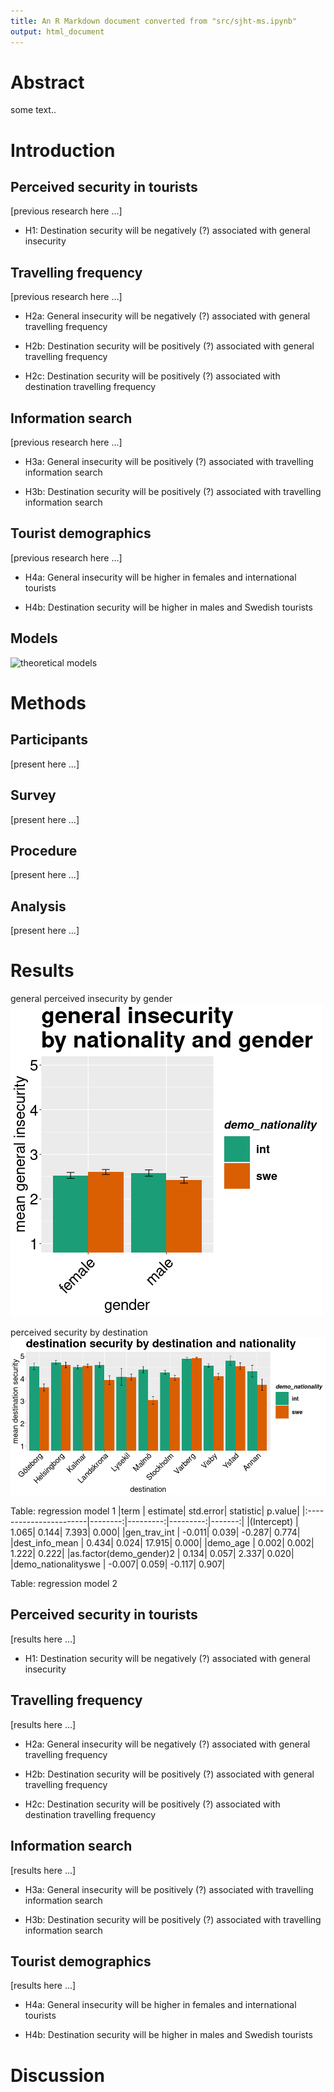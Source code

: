 ```yaml
---
title: An R Markdown document converted from "src/sjht-ms.ipynb"
output: html_document
---
```


# Abstract
some text..


# Introduction

## Perceived security in tourists

\[previous research here \...\]

- H1: Destination security will be negatively (?) associated with general insecurity

## Travelling frequency

\[previous research here \...\]

- H2a: General insecurity will be negatively (?) associated with general travelling frequency

- H2b: Destination security will be positively (?) associated with general travelling frequency

- H2c: Destination security will be positively (?) associated with destination travelling frequency

## Information search

\[previous research here \...\]

- H3a: General insecurity will be positively (?) associated with travelling information search

- H3b: Destination security will be positively (?) associated with travelling information search

## Tourist demographics

\[previous research here \...\]

- H4a: General insecurity will be higher in females and international tourists

- H4b: Destination security will be higher in males and Swedish tourists

## Models
![theoretical models](https://drive.google.com/file/d/1kL3Utb0yJxyzaG2k8dLRitcqtuCXGHO0/view?usp=sharing)

# Methods

## Participants

\[present here \...\]

## Survey

\[present here \...\]

## Procedure

\[present here \...\]

## Analysis

\[present here \...\]

# Results

general perceived insecurity by gender
![alt text](https://github.com/nils-holmberg/nils-holmberg.github.io/blob/main/scom-tour/fig/gen-insec-nat-gender-03.png?raw=true)

perceived security by destination
![alt text](https://github.com/nils-holmberg/nils-holmberg.github.io/blob/main/scom-tour/fig/dest-sec-nat-03.png?raw=true)

Table: regression model 1
|term                    | estimate| std.error| statistic| p.value|
|:-----------------------|--------:|---------:|---------:|-------:|
|(Intercept)             |    1.065|     0.144|     7.393|   0.000|
|gen_trav_int            |   -0.011|     0.039|    -0.287|   0.774|
|dest_info_mean          |    0.434|     0.024|    17.915|   0.000|
|demo_age                |    0.002|     0.002|     1.222|   0.222|
|as.factor(demo_gender)2 |    0.134|     0.057|     2.337|   0.020|
|demo_nationalityswe     |   -0.007|     0.059|    -0.117|   0.907|

Table: regression model 2

## Perceived security in tourists

\[results here \...\]

- H1: Destination security will be negatively (?) associated with general insecurity

## Travelling frequency

\[results here \...\]

- H2a: General insecurity will be negatively (?) associated with general travelling frequency

- H2b: Destination security will be positively (?) associated with general travelling frequency

- H2c: Destination security will be positively (?) associated with destination travelling frequency

## Information search

\[results here \...\]

- H3a: General insecurity will be positively (?) associated with travelling information search

- H3b: Destination security will be positively (?) associated with travelling information search

## Tourist demographics

\[results here \...\]

- H4a: General insecurity will be higher in females and international tourists

- H4b: Destination security will be higher in males and Swedish tourists

# Discussion

